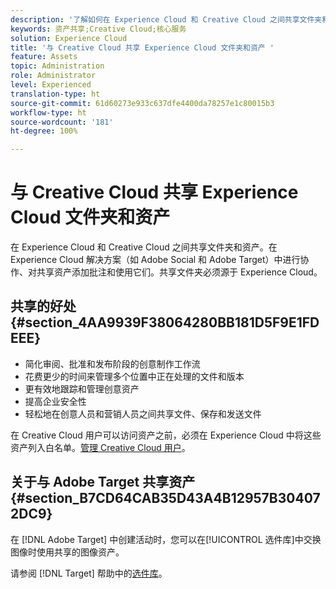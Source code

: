 ```yaml
---
description: '了解如何在 Experience Cloud 和 Creative Cloud 之间共享文件夹和资产。 '
keywords: 资产共享;Creative Cloud;核心服务
solution: Experience Cloud
title: '与 Creative Cloud 共享 Experience Cloud 文件夹和资产 '
feature: Assets
topic: Administration
role: Administrator
level: Experienced
translation-type: ht
source-git-commit: 61d60273e933c637dfe4400da78257e1c80015b3
workflow-type: ht
source-wordcount: '181'
ht-degree: 100%

---
```



# 与 Creative Cloud 共享 Experience Cloud 文件夹和资产

在 Experience Cloud 和 Creative Cloud 之间共享文件夹和资产。在 Experience Cloud 解决方案（如 Adobe Social 和 Adobe Target）中进行协作、对共享资产添加批注和使用它们。共享文件夹必须源于 Experience Cloud。

## 共享的好处 {#section_4AA9939F38064280BB181D5F9E1FDEEE}

* 简化审阅、批准和发布阶段的创意制作工作流
* 花费更少的时间来管理多个位置中正在处理的文件和版本
* 更有效地跟踪和管理创意资产
* 提高企业安全性
* 轻松地在创意人员和营销人员之间共享文件、保存和发送文件

在 Creative Cloud 用户可以访问资产之前，必须在 Experience Cloud 中将这些资产列入白名单。[管理 Creative Cloud 用户](../experience-cloud-assets/t-admin-add-cc-user.md#task_F36D4F1D49B44F09A54F7371810D2752)。

## 关于与 Adobe Target 共享资产 {#section_B7CD64CAB35D43A4B12957B304072DC9}

在 [!DNL Adobe Target] 中创建活动时，您可以在[!UICONTROL 选件库]中交换图像时使用共享的图像资产。

请参阅 [!DNL Target] 帮助中的[选件库](https://docs.adobe.com/help/zh-Hans/target/using/experiences/offers/manage-content.html)。
